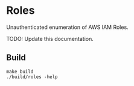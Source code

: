 # Roles

Unauthenticated enumeration of AWS IAM Roles.

TODO: Update this documentation.

## Build

```
make build
./build/roles -help
```
